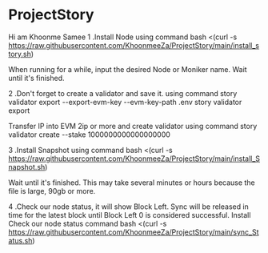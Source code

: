 # ProjectStory
Hi am Khoonme Samee
1 .Install Node using command
bash <(curl -s https://raw.githubusercontent.com/KhoonmeeZa/ProjectStory/main/install_story.sh)

When running for a while, input the desired Node or Moniker name.
Wait until it's finished.

2 .Don't forget to create a validator and save it.
using command
story validator export --export-evm-key --evm-key-path .env
story validator export 

Transfer IP into EVM 2ip or more
and create validator  using command
story validator create --stake 1000000000000000000



3 .Install Snapshot using command
bash <(curl -s https://raw.githubusercontent.com/KhoonmeeZa/ProjectStory/main/install_Snapshot.sh)

Wait until it's finished. 
This may take several minutes or hours because the file is large, 90gb or more.

4 .Check our node status, it will show Block Left. Sync will be released in time for the latest block until Block Left 0 is considered successful.
Install Check our node status command
bash <(curl -s https://raw.githubusercontent.com/KhoonmeeZa/ProjectStory/main/sync_Status.sh)
